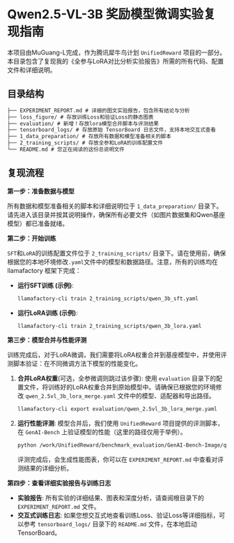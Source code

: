 # Qwen2.5-VL-3B 奖励模型微调实验复现指南

本项目由MuGuang-L完成，作为腾讯犀牛鸟计划 `UnifiedReward` 项目的一部分。
本目录包含了复现我的《全参与LoRA对比分析实验报告》所需的所有代码、配置文件和详细说明。

## 目录结构

```markdown
├── EXPERIMENT_REPORT.md # 详细的图文实验报告，包含所有结论与分析
├── loss_figure/ # 存放训练Loss和验证Loss的静态图表
├── evaluation/ # 新增！存放lora模型合并脚本与评测结果
├── tensorboard_logs/ # 存放原始 TensorBoard 日志文件，支持本地交互式查看
├── 1_data_preparation/ # 存放所有数据和模型准备相关的脚本
├── 2_training_scripts/ # 存放全参和LoRA的训练配置文件
└── README.md # 您正在阅读的这份总说明文件
```
## 复现流程

**第一步：准备数据与模型**

所有数据和模型准备相关的脚本和详细说明位于 `1_data_preparation/` 目录下。请先进入该目录并按其说明操作，确保所有必要文件（如图片数据集和Qwen基座模型）都已准备就绪。

**第二步：开始训练**

`SFT`和`LoRA`的训练配置文件位于 `2_training_scripts/` 目录下。请在使用前，确保根据您的本地环境修改`.yaml`文件中的模型和数据路径。注意，所有的训练均在 llamafactory 框架下完成：

*   **运行SFT训练 (示例)**:
    ```bash
    llamafactory-cli train 2_training_scripts/qwen_3b_sft.yaml
    ```
*   **运行LoRA训练 (示例)**:
    ```bash
    llamafactory-cli train 2_training_scripts/qwen_3b_lora.yaml
    ```

**第三步：模型合并与性能评测**

训练完成后，对于LoRA微调，我们需要将LoRA权重合并到基座模型中，并使用评测脚本验证：在不同微调方法下模型的性能变化。

1.  **合并LoRA权重**(可选，全参微调则跳过该步骤):
    使用 `evaluation` 目录下的配置文件，将训练好的LoRA权重合并到原始模型中。请确保已根据您的环境修改 `qwen_2.5vl_3b_lora_merge.yaml` 文件中的模型、适配器和导出路径。
    ```bash
    llamafactory-cli export evaluation/qwen_2.5vl_3b_lora_merge.yaml
    ```

2.  **运行性能评测**:
    模型合并后，我们使用 `UnifiedReward` 项目提供的评测脚本，在 `GenAI-Bench` 上验证模型的性能（这里的路径仅用于举例）。
    
    ```bash
    python /work/UnifiedReward/benchmark_evaluation/GenAI-Bench-Image/qwen_genAI_bench_image_test.py
    ```
    评测完成后，会生成性能图表，你可以在 `EXPERIMENT_REPORT.md` 中查看对评测结果的详细分析。

**第四步：查看详细实验报告与训练日志**

*   **实验报告**: 所有实验的详细结果、图表和深度分析，请查阅根目录下的 `EXPERIMENT_REPORT.md` 文件。
*   **交互式训练日志**: 如果您想交互式地查看训练Loss、验证Loss等详细指标，可以参考 `tensorboard_logs/` 目录下的 `README.md` 文件，在本地启动 TensorBoard。

